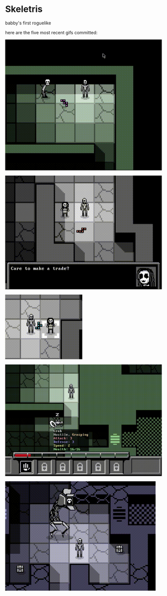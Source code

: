 # Skeletris
babby's first roguelike

here are the five most recent gifs committed:

![168_trade_sequence_2.gif](gifs/168_trade_sequence_2.gif?raw=true "168_trade_sequence_2")

![167_trade_sequence.gif](gifs/167_trade_sequence.gif?raw=true "167_trade_sequence")

![166_npc_trading.gif](gifs/166_npc_trading.gif?raw=true "166_npc_trading")

![165_grasping.gif](gifs/165_grasping.gif?raw=true "165_grasping")

![164_robo_boss2.gif](gifs/164_robo_boss2.gif?raw=true "164_robo_boss2")


